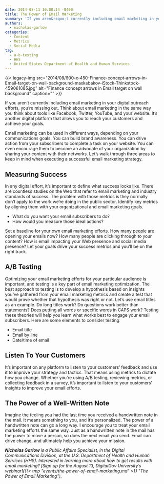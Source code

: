 ```yaml
---
date: 2014-08-11 10:00:14 -0400
title: The Power of Email Marketing
summary: 'If you aren&rsquo;t currently including email marketing in your digital outreach efforts, you&rsquo;re missing out. Think about email marketing in the same way you think about tools like Facebook, Twitter, YouTube, and your website. It&rsquo;s another digital platform that allows you to reach your customers and achieve your goals. Email marketing can be used in'
authors:
  - nicholas-garlow
categories:
  - Content
  - Metrics
  - Social Media
tag:
  - a-b-testing
  - HHS
  - United States Department of Health and Human Services
---
```


{{< legacy-img src="2014/08/600-x-450-Finance-concept-arrows-in-Email-target-on-wall-background-maxkabakov-iStock-Thinkstock-459061085.jpg" alt="Finance concept arrows in Email target on wall background" caption="" >}} 

If you aren’t currently including email marketing in your digital outreach efforts, you’re missing out. Think about email marketing in the same way you think about tools like Facebook, Twitter, YouTube, and your website. It’s another digital platform that allows you to reach your customers and achieve your goals.

Email marketing can be used in different ways, depending on your communications goals. You can build brand awareness. You can drive action from your subscribers to complete a task on your website. You can even encourage them to become an advocate of your organization by sharing your content with their networks. Let’s walk through three areas to keep in mind when executing a successful email marketing strategy.

## Measuring Success

In any digital effort, it’s important to define what success looks like. There are countless studies on the Web that refer to email marketing and industry standards of success. The problem with those metrics is they normally don’t apply to the work we’re doing in the public sector. Identify key metrics by aligning them with your organizational and email marketing goals.

  * What do you want your email subscribers to do?
  * How would you measure those ideal actions?

Set a baseline for your own email marketing efforts. How many people are opening your emails now? How many people are clicking through to your content? How is email impacting your Web presence and social media presence? Let your goals drive your success metrics and you’ll be on the right track.

## A/B Testing

Optimizing your email marketing efforts for your particular audience is important, and testing is a key part of email marketing optimization. The best approach to testing is to develop a hypothesis based on insights you’ve gathered from your email marketing metrics and create a test that would prove whether that hypothesis was right or not. Let’s use email titles as an example. Do long titles work? Do questions work better than statements? Does putting all words or specific words in CAPS work? Testing these theories will help you learn what works best to engage your email subscribers. Here are some elements to consider testing:

  * Email title
  * Email by line
  * Date/time of email

## Listen To Your Customers

It&#8217;s important on any platform to listen to your customers&#8217; feedback and use it to improve your strategy and tactics. That means using metrics to dictate how you change. Whether you’re using A/B testing, reviewing metrics, or collecting feedback in a survey, it’s important to listen to your customers&#8217; insights to improve your email efforts.

## The Power of a Well-Written Note

Imagine the feeling you had the last time you received a handwritten note in the mail. It means something to you, and it’s personalized. The power of a handwritten note can go a long way. I encourage you to treat your email marketing efforts the same way. Just as a handwritten note in the mail has the power to move a person, so does the next email you send. Email can drive change, and ultimately help you achieve your mission.

_**Nicholas Garlow** is a Public Affairs Specialist, in the Digital Communications Division, at the U.S. Department of Health and Human Services (HHS)._
_Interested in learning more about how to get results with email marketing? [Sign up for the August 13, DigitalGov University&#8217;s webinar]({{< tmp "events/the-power-of-email-marketing.md" >}} "The Power of Email Marketing")._